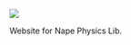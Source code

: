 ![](https://github.com/deltaluca/www.napephys.com/blob/gh-pages/assets/nape.png?raw=true)

Website for Nape Physics Lib.
